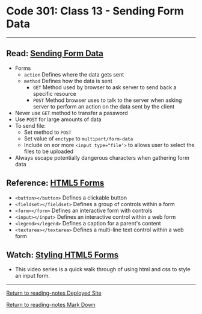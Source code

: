 # Code 301: Class 13 - Sending Form Data

***

## Read: [Sending Form Data](https://developer.mozilla.org/en-US/docs/Learn/Forms/Sending_and_retrieving_form_data)

- Forms
  - `action` Defines where the data gets sent
  - `method` Defines how the data is sent
    - `GET` Method used by browser to ask server to send back a specific resource
    - `POST` Method browser uses to talk to the server when asking server to perform an action on the data sent by the client
- Never use `GET` method to transfer a password
- Use `POST` for large amounts of data  
- To send file:
  - Set method to `POST`
  - Set value of `enctype` to `multipart/form-data`
  - Include on eor more `<input type="file'>` to allows user to select the files to be uploaded
- Always escape potentially dangerous characters when gathering form data

## Reference: [HTML5 Forms](https://htmlreference.io/forms/)

- `<button></button>` Defines a clickable button
- `<fieldset></fieldset>` Defines a group of controls within a form
- `<form></form>` Defines an interactive form with controls
- `<input></input>` Defines an interactive control within a web form
- `<legend></legend>` Defines a caption for a parent's content
- `<textarea></textarea>` Defines a multi-line text control within a web form

## Watch: [Styling HTML5 Forms](https://www.youtube.com/playlist?list=PL4cUxeGkcC9g5_p_BVUGWykHfqx6bb7qK)

- This video series is a quick walk through of using html and css to style an input form.

***

[Return to reading-notes Deployed Site](https://simon-panek.github.io/reading-notes/)

[Return to reading-notes Mark Down](https://github.com/simon-panek/reading-notes)
